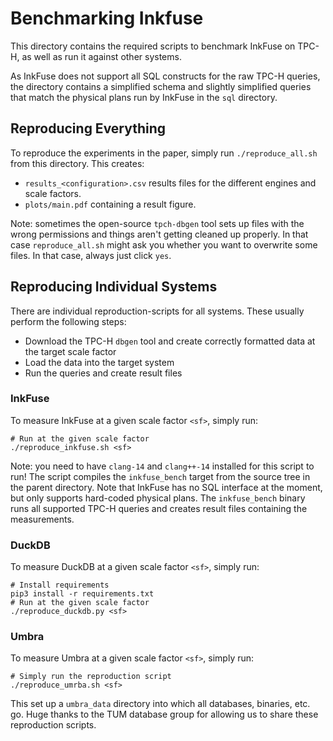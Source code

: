 # Benchmarking Inkfuse

This directory contains the required scripts to benchmark InkFuse on TPC-H, as well as run it against other systems.

As InkFuse does not support all SQL constructs for the raw TPC-H queries, the directory contains a simplified schema and slightly simplified queries that match the physical plans run by InkFuse in the `sql` directory.

## Reproducing Everything
To reproduce the experiments in the paper, simply run `./reproduce_all.sh` from this directory.
This creates:
- `results_<configuration>.csv` results files for the different engines and scale factors.
- `plots/main.pdf` containing a result figure.

Note: sometimes the open-source `tpch-dbgen` tool sets up files with the wrong permissions and things aren't getting 
cleaned up properly. In that case `reproduce_all.sh` might ask you whether you want to overwrite some files.
In that case, always just click `yes`.

## Reproducing Individual Systems
There are individual reproduction-scripts for all systems. These usually perform the following steps:
- Download the TPC-H `dbgen` tool and create correctly formatted data at the target scale factor
- Load the data into the target system 
- Run the queries and create result files

### InkFuse
To measure InkFuse at a given scale factor `<sf>`, simply run:
```
# Run at the given scale factor
./reproduce_inkfuse.sh <sf>
```
Note: you need to have `clang-14` and `clang++-14` installed for this script to run!
The script compiles the `inkfuse_bench` target from the source tree in the parent directory.
Note that InkFuse has no SQL interface at the moment, but only supports hard-coded physical plans.
The `inkfuse_bench` binary runs all supported TPC-H queries and creates result files containing the measurements.

### DuckDB
To measure DuckDB at a given scale factor `<sf>`, simply run:
```
# Install requirements
pip3 install -r requirements.txt
# Run at the given scale factor
./reproduce_duckdb.py <sf>
```

### Umbra
To measure Umbra at a given scale factor `<sf>`, simply run:
```
# Simply run the reproduction script 
./reproduce_umrba.sh <sf>
```
This set up a `umbra_data` directory into which all databases, binaries, etc. go.
Huge thanks to the TUM database group for allowing us to share these reproduction scripts.



